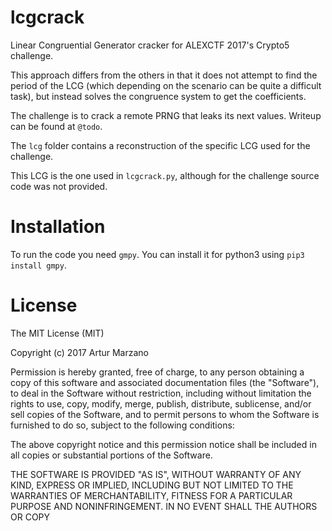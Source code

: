 # lcgcrack

Linear Congruential Generator cracker for ALEXCTF 2017's Crypto5 challenge.

This approach differs from the others in that it does not attempt to find the period of the LCG (which depending on the scenario can be quite a difficult task), but instead solves the congruence system to get the coefficients.

The challenge is to crack a remote PRNG that leaks its next values.
Writeup can be found at `@todo`.

The `lcg` folder contains a reconstruction of the specific LCG used for the challenge.

This LCG is the one used in `lcgcrack.py`, although for the challenge source code was not provided.

# Installation

To run the code you need `gmpy`. You can install it for python3 using `pip3 install gmpy`.

# License
The MIT License (MIT)

Copyright (c) 2017 Artur Marzano

Permission is hereby granted, free of charge, to any person obtaining a copy of this software and associated documentation files (the "Software"), to deal in the Software without restriction, including without limitation the rights to use, copy, modify, merge, publish, distribute, sublicense, and/or sell copies of the Software, and to permit persons to whom the Software is furnished to do so, subject to the following conditions:

The above copyright notice and this permission notice shall be included in all copies or substantial portions of the Software.

THE SOFTWARE IS PROVIDED "AS IS", WITHOUT WARRANTY OF ANY KIND, EXPRESS OR IMPLIED, INCLUDING BUT NOT LIMITED TO THE WARRANTIES OF MERCHANTABILITY, FITNESS FOR A PARTICULAR PURPOSE AND NONINFRINGEMENT. IN NO EVENT SHALL THE AUTHORS OR COPY
